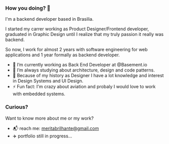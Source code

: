 ### How you doing? 👋

I'm a backend developer based in Brasilia.

I started my carrer working as Product Designer/Frontend developer, graduated in Graphic Design until I realize that my truly passion it really was backend.

So now, I work for almost 2 years with software engineering for web applications and 1 year formally as backend developer.

- 🔭 I’m currently working as Back End Developer at @Basement.io
- 🌱 I’m always studying about architecture, design and code patterns.
- 🧠 Because of my history as Designer I have a lot knowledge and interest in Design Systems and UI Design.
- ⚡ Fun fact: I'm crazy about aviation and probaly I would love to work with embedded systems.

### Curious?

Want to know more about me or my work?
- 📬 reach me: meritabrilhante@gmail.com
- ✈️ portfolio still in progress...
